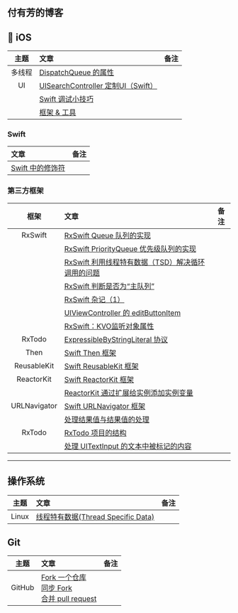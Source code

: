 付有芳的博客
---

##  iOS

| 主题 | 文章 | 备注 |
| :-------: | :------ | :----: |
| 多线程 | [DispatchQueue 的属性](./articles/DispatchQueue_Attributes.md) | |
| UI | [UISearchController 定制UI（Swift）](./articles/2018_05_25_SearchBar.md) | |
| | [Swift 调试小技巧](./articles/Swift_Debug_Tip.md) | |
| | [框架 & 工具](./articles/tools.md) | |

### Swift 

| 文章 | 备注 |
|:------ | :----: |
| [Swift 中的修饰符](./articles/modifier.md)| |


### 第三方框架

|   框架   |        文章         |              备注            |
| :-----: |       :------       |             :----:          |
| RxSwift | [RxSwift Queue 队列的实现](./articles/RxSwift-Queue.md) | |
|         | [RxSwift PriorityQueue 优先级队列的实现](./articles/RxSwift-PriorityQueue.md) | |
|         | [RxSwift 利用线程特有数据（TSD）解决循环调用的问题](./articles/RxSwift_TSD.md) | |
|         | [RxSwift 判断是否为“主队列”](./articles/RxSwift_main_Queue.md) |         | 
|         | [RxSwift 杂记（1）](./articles/RxSwift_Note_1.md) | |
|         | [UIViewController 的 editButtonItem](./articles/ViewControllerEditButton.md) | |
|         | [RxSwift：KVO监听对象属性](./articles/RxSwift_KVO.md) | |
| RxTodo  | [ExpressibleByStringLiteral 协议](./articles/ExpressibleByStringLiteral.md)| |
| Then    | [Swift Then 框架](./articles/Then.md)| |
| ReusableKit | [Swift ReusableKit 框架](./articles/ReusableKit.md)| |
| ReactorKit  | [Swift ReactorKit 框架](./articles/ReactorKit.md)| |
| | [ReactorKit 通过扩展给实例添加实例变量](./articles/ReactorKit_read_code.md)| |
| URLNavigator | [Swift URLNavigator 框架](./articles/URLNavigator.md)| |
|              | [处理结果值与结果值的处理](./articles/completion_result.md)| |
|     RxTodo        | [RxTodo 项目的结构](./articles/RxTodo.md)| |
|                   | [处理 UITextInput 的文本中被标记的内容](./articles/UITextInput_markedTextRange.md)| |

 

----

## 操作系统

| 主题 | 文章 | 备注 |
|:-------:|:------|:----:|
| Linux |[线程特有数据(Thread Specific Data)](./articles/Thread_Specific_Data.md)||

## Git
| 主题 | 文章 | 备注 |
|:-------:|:------|:----:|
| GitHub | [Fork 一个仓库](./articles/2018_05_10_Fork_A_Repo.md)<br>[同步 Fork](./articles/2018_05_10_Syncing_a_fork.md)<br>[合并 pull request](./articles/2018_05_14_Merging_a_pull_request.md) | |
